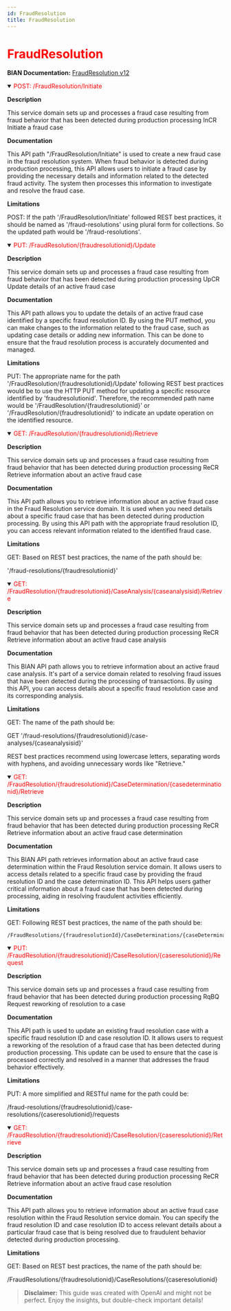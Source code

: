 ```yaml
---
id: FraudResolution
title: FraudResolution
---
```


<h1 style='color:red;'>FraudResolution</h1>

**BIAN Documentation:** [FraudResolution v12](https://app.swaggerhub.com/apis/BIAN-3/FraudResolution/12.0.0)

<details open>
  <summary><span style='color:red;'>POST: /FraudResolution/Initiate</span></summary>

  **Description**

  This service domain sets up and processes a fraud case resulting from fraud behavior that has been detected during production processing InCR Initiate a fraud case

  **Documentation**

  This API path "/FraudResolution/Initiate" is used to create a new fraud case in the fraud resolution system. When fraud behavior is detected during production processing, this API allows users to initiate a fraud case by providing the necessary details and information related to the detected fraud activity. The system then processes this information to investigate and resolve the fraud case.

  **Limitations**

  POST: If the path '/FraudResolution/Initiate' followed REST best practices, it should be named as '/fraud-resolutions' using plural form for collections. So the updated path would be '/fraud-resolutions'.

</details>

<details open>
  <summary><span style='color:red;'>PUT: /FraudResolution/{fraudresolutionid}/Update</span></summary>

  **Description**

  This service domain sets up and processes a fraud case resulting from fraud behavior that has been detected during production processing UpCR Update details of an active fraud case

  **Documentation**

  This API path allows you to update the details of an active fraud case identified by a specific fraud resolution ID. By using the PUT method, you can make changes to the information related to the fraud case, such as updating case details or adding new information. This can be done to ensure that the fraud resolution process is accurately documented and managed.

  **Limitations**

  PUT: The appropriate name for the path '/FraudResolution/{fraudresolutionid}/Update' following REST best practices would be to use the HTTP PUT method for updating a specific resource identified by 'fraudresolutionid'. Therefore, the recommended path name would be '/FraudResolution/{fraudresolutionid}' or '/FraudResolution/{fraudresolutionid}' to indicate an update operation on the identified resource.

</details>

<details open>
  <summary><span style='color:red;'>GET: /FraudResolution/{fraudresolutionid}/Retrieve</span></summary>

  **Description**

  This service domain sets up and processes a fraud case resulting from fraud behavior that has been detected during production processing ReCR Retrieve information about an active fraud case

  **Documentation**

  This API path allows you to retrieve information about an active fraud case in the Fraud Resolution service domain. It is used when you need details about a specific fraud case that has been detected during production processing. By using this API path with the appropriate fraud resolution ID, you can access relevant information related to the identified fraud case.

  **Limitations**

  GET: Based on REST best practices, the name of the path should be:

'/fraud-resolutions/{fraudresolutionid}'

</details>

<details open>
  <summary><span style='color:red;'>GET: /FraudResolution/{fraudresolutionid}/CaseAnalysis/{caseanalysisid}/Retrieve</span></summary>

  **Description**

  This service domain sets up and processes a fraud case resulting from fraud behavior that has been detected during production processing ReCR Retrieve information about an active fraud case analysis

  **Documentation**

  This BIAN API path allows you to retrieve information about an active fraud case analysis. It's part of a service domain related to resolving fraud issues that have been detected during the processing of transactions. By using this API, you can access details about a specific fraud resolution case and its corresponding analysis.

  **Limitations**

  GET: The name of the path should be:

GET '/fraud-resolutions/{fraudresolutionid}/case-analyses/{caseanalysisid}'

REST best practices recommend using lowercase letters, separating words with hyphens, and avoiding unnecessary words like "Retrieve."

</details>

<details open>
  <summary><span style='color:red;'>GET: /FraudResolution/{fraudresolutionid}/CaseDetermination/{casedeterminationid}/Retrieve</span></summary>

  **Description**

  This service domain sets up and processes a fraud case resulting from fraud behavior that has been detected during production processing ReCR Retrieve information about an active fraud case determination

  **Documentation**

  This BIAN API path retrieves information about an active fraud case determination within the Fraud Resolution service domain. It allows users to access details related to a specific fraud case by providing the fraud resolution ID and the case determination ID. This API helps users gather critical information about a fraud case that has been detected during processing, aiding in resolving fraudulent activities efficiently.

  **Limitations**

  GET: Following REST best practices, the name of the path should be:

```
/FraudResolutions/{fraudresolutionId}/CaseDeterminations/{caseDeterminationId}
```

</details>

<details open>
  <summary><span style='color:red;'>PUT: /FraudResolution/{fraudresolutionid}/CaseResolution/{caseresolutionid}/Request</span></summary>

  **Description**

  This service domain sets up and processes a fraud case resulting from fraud behavior that has been detected during production processing RqBQ Request reworking of resolution to a case

  **Documentation**

  This API path is used to update an existing fraud resolution case with a specific fraud resolution ID and case resolution ID. It allows users to request a reworking of the resolution of a fraud case that has been detected during production processing. This update can be used to ensure that the case is processed correctly and resolved in a manner that addresses the fraud behavior effectively.

  **Limitations**

  PUT: A more simplified and RESTful name for the path could be: 

/fraud-resolutions/{fraudresolutionid}/case-resolutions/{caseresolutionid}/requests

</details>

<details open>
  <summary><span style='color:red;'>GET: /FraudResolution/{fraudresolutionid}/CaseResolution/{caseresolutionid}/Retrieve</span></summary>

  **Description**

  This service domain sets up and processes a fraud case resulting from fraud behavior that has been detected during production processing ReCR Retrieve information about an active fraud case resolution

  **Documentation**

  This API path allows you to retrieve information about an active fraud case resolution within the Fraud Resolution service domain. You can specify the fraud resolution ID and case resolution ID to access relevant details about a particular fraud case that is being resolved due to fraudulent behavior detected during production processing.

  **Limitations**

  GET: Based on REST best practices, the name of the path should be:

/FraudResolutions/{fraudresolutionid}/CaseResolutions/{caseresolutionid}

</details>

> **Disclaimer:** This guide was created with OpenAI and might not be perfect. Enjoy the insights, but double-check important details!
